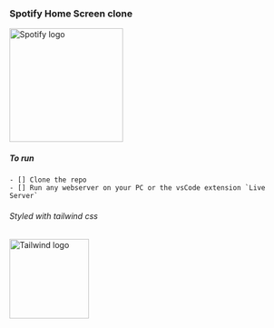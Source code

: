 ### Spotify Home Screen clone

<img src="https://storage.googleapis.com/pr-newsroom-wp/1/2018/11/Spotify_Logo_CMYK_Green.png" width="200" alt="Spotify logo" >

##### To run

    - [] Clone the repo
    - [] Run any webserver on your PC or the vsCode extension `Live Server`


###### Styled with tailwind css
<img src="https://miro.medium.com/max/800/1*mUISLg4ghf6QYT_f1-cnlg.png" width="140" alt="Tailwind logo" >
